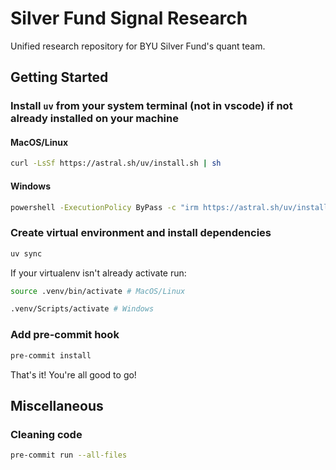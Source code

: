 # Silver Fund Signal Research
Unified research repository for BYU Silver Fund's quant team.

## Getting Started
### Install `uv` from your system terminal (not in vscode) if not already installed on your machine

#### MacOS/Linux
```bash
curl -LsSf https://astral.sh/uv/install.sh | sh
```

#### Windows
```bash
powershell -ExecutionPolicy ByPass -c "irm https://astral.sh/uv/install.ps1 | iex"
```

### Create virtual environment and install dependencies
```bash
uv sync
```
If your virtualenv isn't already activate run:
```bash
source .venv/bin/activate # MacOS/Linux

.venv/Scripts/activate # Windows
```

### Add pre-commit hook
```bash
pre-commit install
```
That's it! You're all good to go!

## Miscellaneous

### Cleaning code
```bash
pre-commit run --all-files
```
